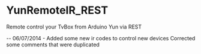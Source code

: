 YunRemoteIR_REST
================

Remote control your TvBox from Arduino Yun via  REST  

-- 06/07/2014 - Added some new  ir codes to control new devices
   	      	Corrected some comments that were duplicated

